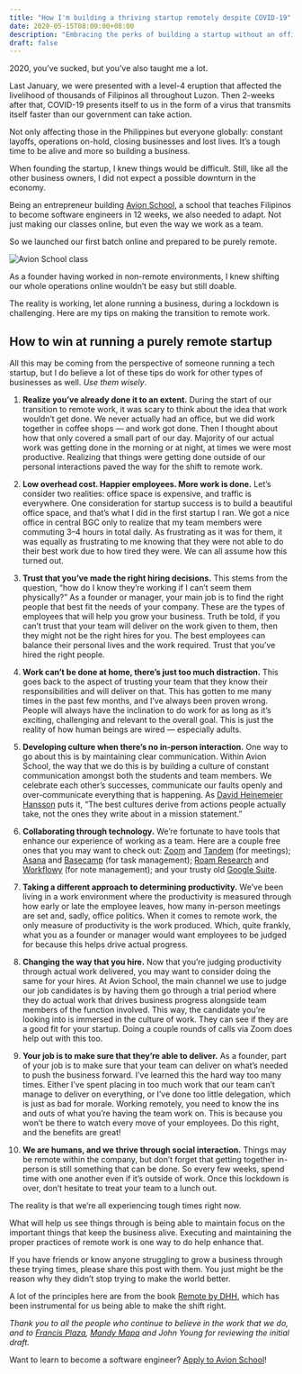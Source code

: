 ```yaml
---
title: "How I'm building a thriving startup remotely despite COVID-19"
date: 2020-05-15T08:00:00+08:00
description: "Embracing the perks of building a startup without an office."
draft: false
---
```


2020, you’ve sucked, but you’ve also taught me a lot.

Last January, we were presented with a level-4 eruption that affected the livelihood of thousands of Filipinos all throughout Luzon. Then 2-weeks after that, COVID-19 presents itself to us in the form of a virus that transmits itself faster than our government can take action.

Not only affecting those in the Philippines but everyone globally: constant layoffs, operations on-hold, closing businesses and lost lives. It’s a tough time to be alive and more so building a business.

When founding the startup, I knew things would be difficult. Still, like all the other business owners, I did not expect a possible downturn in the economy.

Being an entrepreneur building [Avion School](www.avionschool.com), a school that teaches Filipinos to become software engineers in 12 weeks, we also needed to adapt. Not just making our classes online, but even the way we work as a team.

So we launched our first batch online and prepared to be purely remote.

![Avion School class](https://miro.medium.com/max/1400/1*N7QcZUq5dGiM5MfdFugsbQ.png)

As a founder having worked in non-remote environments, I knew shifting our whole operations online wouldn’t be easy but still doable.

The reality is working, let alone running a business, during a lockdown is challenging. Here are my tips on making the transition to remote work.

## How to win at running a purely remote startup

All this may be coming from the perspective of someone running a tech startup, but I do believe a lot of these tips do work for other types of businesses as well. <em>Use them wisely</em>.

1. **Realize you’ve already done it to an extent.** During the start of our transition to remote work, it was scary to think about the idea that work wouldn’t get done. We never actually had an office, but we did work together in coffee shops — and work got done. Then I thought about how that only covered a small part of our day. Majority of our actual work was getting done in the morning or at night, at times we were most productive. Realizing that things were getting done outside of our personal interactions paved the way for the shift to remote work.

2. **Low overhead cost. Happier employees. More work is done.** Let’s consider two realities: office space is expensive, and traffic is everywhere. One consideration for startup success is to build a beautiful office space, and that’s what I did in the first startup I ran. We got a nice office in central BGC only to realize that my team members were commuting 3–4 hours in total daily. As frustrating as it was for them, it was equally as frustrating to me knowing that they were not able to do their best work due to how tired they were. We can all assume how this turned out.</li>

3. **Trust that you’ve made the right hiring decisions.** This stems from the question, “how do I know they’re working if I can’t seem them physically?” As a founder or manager, your main job is to find the right people that best fit the needs of your company. These are the types of employees that will help you grow your business. Truth be told, if you can’t trust that your team will deliver on the work given to them, then they might not be the right hires for you. The best employees can balance their personal lives and the work required. Trust that you’ve hired the right people.

4. **Work can’t be done at home, there’s just too much distraction.** This goes back to the aspect of trusting your team that they know their responsibilities and will deliver on that. This has gotten to me many times in the past few months, and I’ve always been proven wrong. People will always have the inclination to do work for as long as it’s exciting, challenging and relevant to the overall goal. This is just the reality of how human beings are wired — especially adults.

5. **Developing culture when there’s no in-person interaction.** One way to go about this is by maintaining clear communication. Within Avion School, the way that we do this is by building a culture of constant communication amongst both the students and team members. We celebrate each other’s successes, communicate our faults openly and over-communicate everything that is happening. As [David Heinemeier Hansson](https://twitter.com/dhh) puts it, “The best cultures derive from actions people actually take, not the ones they write about in a mission statement.”

6. **Collaborating through technology.** We’re fortunate to have tools that enhance our experience of working as a team. Here are a couple free ones that you may want to check out: [Zoom](https://zoom.us/) and [Tandem](https://tandem.chat/coronavirus) (for meetings); [Asana](https://asana.com/) and [Basecamp](https://basecamp.com/) (for task management); [Roam Research](https://roamresearch.com/) and [Workflowy](https://workflowy.com/) (for note management); and your trusty old [Google Suite](https://gsuite.google.com.ph/intl/en_ph/).

7. **Taking a different approach to determining productivity.** We’ve been living in a work environment where the productivity is measured through how early or late the employee leaves, how many in-person meetings are set and, sadly, office politics. When it comes to remote work, the only measure of productivity is the work produced. Which, quite frankly, what you as a founder or manager would want employees to be judged for because this helps drive actual progress.

8. **Changing the way that you hire.** Now that you’re judging productivity through actual work delivered, you may want to consider doing the same for your hires. At Avion School, the main channel we use to judge our job candidates is by having them go through a trial period where they do actual work that drives business progress alongside team members of the function involved. This way, the candidate you’re looking into is immersed in the culture of work. They can see if they are a good fit for your startup. Doing a couple rounds of calls via Zoom does help out with this too.

9. **Your job is to make sure that they’re able to deliver.** As a founder, part of your job is to make sure that your team can deliver on what’s needed to push the business forward. I’ve learned this the hard way too many times. Either I’ve spent placing in too much work that our team can’t manage to deliver on everything, or I’ve done too little delegation, which is just as bad for morale. Working remotely, you need to know the ins and outs of what you’re having the team work on. This is because you won’t be there to watch every move of your employees. Do this right, and the benefits are great!

10. **We are humans, and we thrive through social interaction.** Things may be remote within the company, but don’t forget that getting together in-person is still something that can be done. So every few weeks, spend time with one another even if it’s outside of work. Once this lockdown is over, don’t hesitate to treat your team to a lunch out.

The reality is that we’re all experiencing tough times right now.

What will help us see things through is being able to maintain focus on the important things that keep the business alive. Executing and maintaining the proper practices of remote work is one way to do help enhance that.

If you have friends or know anyone struggling to grow a business through these trying times, please share this post with them. You just might be the reason why they didn’t stop trying to make the world better.

A lot of the principles here are from the book [Remote by DHH](https://basecamp.com/books/remote), which has been instrumental for us being able to make the shift right.

<em>Thank you to all the people who continue to believe in the work that we do, and to [Francis Plaza](https://twitter.com/iamFPlaza), [Mandy Mapa](https://twitter.com/Mandydote) and John Young for reviewing the initial draft.</em>

Want to learn to become a software engineer? [Apply to Avion School](https://avionschool.com/)!
